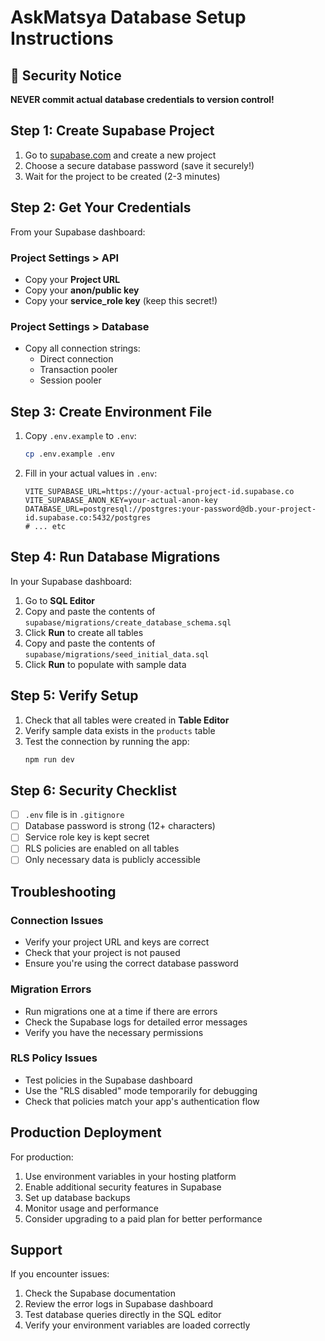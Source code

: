 # AskMatsya Database Setup Instructions

## 🔐 Security Notice
**NEVER commit actual database credentials to version control!**

## Step 1: Create Supabase Project

1. Go to [supabase.com](https://supabase.com) and create a new project
2. Choose a secure database password (save it securely!)
3. Wait for the project to be created (2-3 minutes)

## Step 2: Get Your Credentials

From your Supabase dashboard:

### Project Settings > API
- Copy your **Project URL** 
- Copy your **anon/public key**
- Copy your **service_role key** (keep this secret!)

### Project Settings > Database
- Copy all connection strings:
  - Direct connection
  - Transaction pooler  
  - Session pooler

## Step 3: Create Environment File

1. Copy `.env.example` to `.env`:
   ```bash
   cp .env.example .env
   ```

2. Fill in your actual values in `.env`:
   ```env
   VITE_SUPABASE_URL=https://your-actual-project-id.supabase.co
   VITE_SUPABASE_ANON_KEY=your-actual-anon-key
   DATABASE_URL=postgresql://postgres:your-password@db.your-project-id.supabase.co:5432/postgres
   # ... etc
   ```

## Step 4: Run Database Migrations

In your Supabase dashboard:

1. Go to **SQL Editor**
2. Copy and paste the contents of `supabase/migrations/create_database_schema.sql`
3. Click **Run** to create all tables
4. Copy and paste the contents of `supabase/migrations/seed_initial_data.sql`  
5. Click **Run** to populate with sample data

## Step 5: Verify Setup

1. Check that all tables were created in **Table Editor**
2. Verify sample data exists in the `products` table
3. Test the connection by running the app:
   ```bash
   npm run dev
   ```

## Step 6: Security Checklist

- [ ] `.env` file is in `.gitignore`
- [ ] Database password is strong (12+ characters)
- [ ] Service role key is kept secret
- [ ] RLS policies are enabled on all tables
- [ ] Only necessary data is publicly accessible

## Troubleshooting

### Connection Issues
- Verify your project URL and keys are correct
- Check that your project is not paused
- Ensure you're using the correct database password

### Migration Errors
- Run migrations one at a time if there are errors
- Check the Supabase logs for detailed error messages
- Verify you have the necessary permissions

### RLS Policy Issues
- Test policies in the Supabase dashboard
- Use the "RLS disabled" mode temporarily for debugging
- Check that policies match your app's authentication flow

## Production Deployment

For production:
1. Use environment variables in your hosting platform
2. Enable additional security features in Supabase
3. Set up database backups
4. Monitor usage and performance
5. Consider upgrading to a paid plan for better performance

## Support

If you encounter issues:
1. Check the Supabase documentation
2. Review the error logs in Supabase dashboard
3. Test database queries directly in the SQL editor
4. Verify your environment variables are loaded correctly